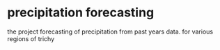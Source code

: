 # precipitation forecasting
the project forecasting of precipitation from past years data.
for various regions of trichy

